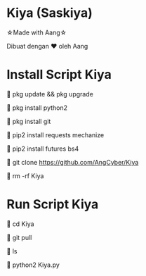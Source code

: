 # Kiya (Saskiya)
☆Made with Aang☆

Dibuat dengan ♥️ oleh Aang

# Install Script Kiya
📎 pkg update && pkg upgrade

📎 pkg install python2

📎 pkg install git

📎 pip2 install requests mechanize

📎 pip2 install futures bs4

📎 git clone https://github.com/AngCyber/Kiya

📎 rm -rf Kiya

# Run Script Kiya
📎 cd Kiya

📎 git pull

📎 ls

📎 python2 Kiya.py
